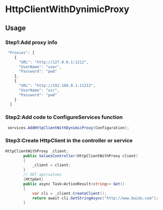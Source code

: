 # HttpClientWithDynimicProxy
## Usage
### Step1:Add proxy info
```JavaScript
 "Proxies": [
    {
      "URL": "http://127.0.0.1:1212",
      "UserName": "user",
      "Password": "pwd"
    },
    {
      "URL": "http://192.168.0.1:11212",
      "UserName": "usr",
      "Password": "pwd"
    }
  ]
```
### Step2:Add code to ConfigureServices function
```C#
 services.AddHttpClientWithDynimicProxy(Configuration);
```
### Step3:Create HttpClient in the controller or service
```C#
HttpClientWithProxy _client;
        public ValuesController(HttpClientWithProxy client)
        {
            _client = client;
        }
        // GET api/values
        [HttpGet]
        public async Task<ActionResult<string>> Get()
        {
            var cli = _client.CreateClient();
            return await cli.GetStringAsync("http://www.baidu.com");
        }
```